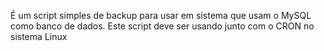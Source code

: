 É um script simples de backup para usar em sistema que usam o MySQL como banco de dados.
Este script deve ser usando junto com o CRON no sistema Linux